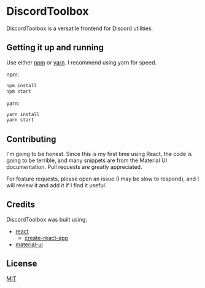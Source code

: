 # DiscordToolbox

DiscordToolbox is a versatile frontend for Discord utilities.

## Getting it up and running

Use either [npm](https://github.com/npm/cli) or [yarn](https://github.com/yarnpkg/yarn). I recommend using yarn for speed.

npm:
```bash
npm install
npm start
```

yarn:
```bash
yarn install
yarn start
```

## Contributing
I'm going to be honest. Since this is my first time using React, the code is going to be terrible, and many snippets are from the Material UI documentation. Pull requests are greatly appreciated.

For feature requests, please open an issue (I may be slow to respond), and I will review it and add it if I find it useful.

## Credits
DiscordToolbox was built using:

* [react](https://github.com/facebook/react)
    * [create-react-app](https://github.com/facebook/create-react-app)
* [material-ui](https://github.com/mui-org/material-ui/)

## License
[MIT](https://choosealicense.com/licenses/mit/)